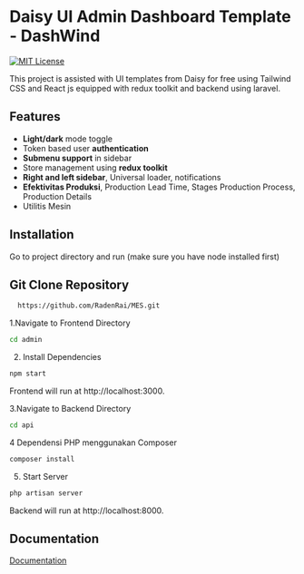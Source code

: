 # Daisy UI Admin Dashboard Template - DashWind 
[![MIT License](https://img.shields.io/badge/License-MIT-green.svg)](https://choosealicense.com/licenses/mit/)

This project is assisted with UI templates from Daisy for free using Tailwind CSS and React js equipped with redux toolkit and backend using laravel.

## Features

- **Light/dark** mode toggle
- Token based user **authentication**
- **Submenu support** in sidebar
- Store management using **redux toolkit**
- **Right and left sidebar**, Universal loader, notifications
- **Efektivitas Produksi**, Production Lead Time, Stages Production Process, Production Details
- Utilitis Mesin


## Installation

Go to project directory and run (make sure you have node installed first)

## Git Clone Repository
```bash
  https://github.com/RadenRai/MES.git
```
1.Navigate to Frontend Directory
```bash
cd admin
```
2. Install Dependencies
```bash
npm start 
```
Frontend will run at http://localhost:3000.

3.Navigate to Backend Directory
```bash
cd api
```
4 Dependensi PHP menggunakan Composer
```bash
composer install
```
5. Start Server
```bash
php artisan server
```
Backend will run at http://localhost:8000.

## Documentation

[Documentation](https://tailwind-dashboard-template-dashwind.vercel.app/documentation)
